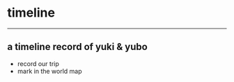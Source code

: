 # timeline
-----------------------------------------
a timeline record of yuki &amp; yubo
-----------------------------------------

  + record our trip
  + mark in the world map
